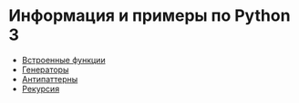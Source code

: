 # Информация и примеры по Python 3

* [Встроенные функции](built_in_functions/index.md)
* [Генераторы](comprehension/index.md)
* [Антипаттерны](antipatterns/index.md)
* [Рекурсия](recursion/index.md)